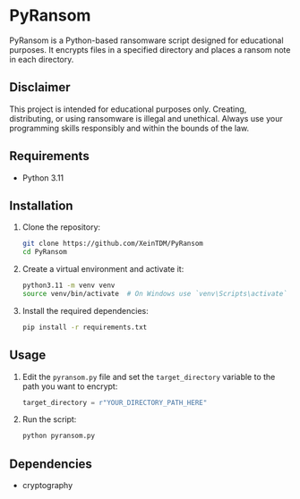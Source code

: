 # PyRansom

PyRansom is a Python-based ransomware script designed for educational purposes. It encrypts files in a specified directory and places a ransom note in each directory.

## Disclaimer

This project is intended for educational purposes only. Creating, distributing, or using ransomware is illegal and unethical. Always use your programming skills responsibly and within the bounds of the law.

## Requirements

- Python 3.11

## Installation

1. Clone the repository:
    ```sh
    git clone https://github.com/XeinTDM/PyRansom
    cd PyRansom
    ```

2. Create a virtual environment and activate it:
    ```sh
    python3.11 -m venv venv
    source venv/bin/activate  # On Windows use `venv\Scripts\activate`
    ```

3. Install the required dependencies:
    ```sh
    pip install -r requirements.txt
    ```

## Usage

1. Edit the `pyransom.py` file and set the `target_directory` variable to the path you want to encrypt:
    ```python
    target_directory = r"YOUR_DIRECTORY_PATH_HERE"
    ```

2. Run the script:
    ```sh
    python pyransom.py
    ```

## Dependencies

- cryptography
